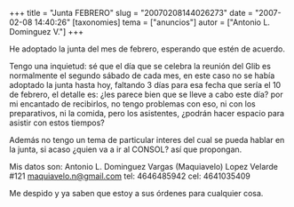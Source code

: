 +++
title = "Junta FEBRERO"
slug = "20070208144026273"
date = "2007-02-08 14:40:26"
[taxonomies]
tema = ["anuncios"]
autor = ["Antonio L. Dominguez V."]
+++

He adoptado la junta del mes de febrero, esperando que estén de acuerdo.

Tengo una inquietud: sé que el día que se celebra la reunión del Glib es
normalmente el segundo sábado de cada mes, en este caso no se había
adoptado la junta hasta hoy, faltando 3 días para esa fecha que sería el
10 de febrero, el detalle es: ¿les parece bien que se lleve a cabo este
día? por mi encantado de recibirlos, no tengo problemas con eso, ni con
los preparativos, ni la comida, pero los asistentes, ¿podrán hacer
espacio para asistir con estos tiempos?

Además no tengo un tema de particular interes del cual se pueda hablar
en la junta, si acaso ¿quien va a ir al CONSOL? así que propongan.

Mis datos son: Antonio L. Dominguez Vargas (Maquiavelo) Lopez Velarde
#121 maquiavelo.n@gmail.com tel: 4646485942 cel: 4641035409

Me despido y ya saben que estoy a sus órdenes para cualquier cosa.

